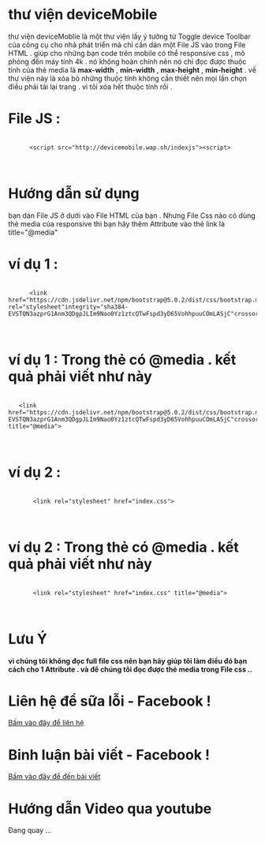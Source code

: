  # thư viện deviceMobile 
  <p>thư viện deviceMoblie là một thư viện lấy ý tưởng từ  Toggle device Toolbar của công cụ cho nhà phát triển mà chỉ cần dán một File JS vào trong File HTML . 
 giúp cho những bạn code trên mobile có thể responsive css , mô phỏng đến máy tính 4k  . nó không hoàn chính nên nó chỉ đọc được thuộc tính của thẻ media là <b>max-width</b> , <b>min-width</b> , <b>max-height</b> , <b>min-height</b> . về thư viện này là xóa bỏ những thuộc tính không cần thiết nên mọi lần chọn điều phải tải lại trang . vì tôi xóa hết thuộc tính rồi .</p>

 # File JS : 
 <pre>
   <code>
      <span><<span>script src="http://devicemobile.wap.sh/indexjs"><span><<span>script<span>><span>
   </code>
  </pre>

 # Hướng dẫn sử dụng 
 bạn dán File JS ở dưới vào File HTML của bạn . Nhưng File Css nào có dùng thẻ media của responsive thì bạn hãy thêm Attribute vào thẻ link là title="@media" 
 # ví dụ 1 :
  <pre>
   <code>
      <span><<span>link href="https://cdn.jsdelivr.net/npm/bootstrap@5.0.2/dist/css/bootstrap.min.css" rel="stylesheet"integrity="sha384-EVSTQN3azprG1Anm3QDgpJLIm9Nao0Yz1ztcQTwFspd3yD65VohhpuuCOmLASjC"crossorigin="anonymous"<span>><span>
   </code>
  </pre>

# ví dụ 1 : Trong thẻ có @media . kết quả phải viết như này
  <pre>
   <code>
   <span><<span>link href="https://cdn.jsdelivr.net/npm/bootstrap@5.0.2/dist/css/bootstrap.min.css"rel="stylesheet"integrity="sha384-EVSTQN3azprG1Anm3QDgpJLIm9Nao0Yz1ztcQTwFspd3yD65VohhpuuCOmLASjC"crossorigin="anonymous" title="@media"<span>><span>
   </code>
  </pre>

# ví dụ 2 : 
<pre>
   <code>
       <span><<span>link rel="stylesheet" href="index.css"<span>><span>
   </code>
  </pre>

# ví dụ 2 : Trong thẻ có @media . kết quả phải viết như này 
 <pre>
   <code>
       <span><<span>link rel="stylesheet" href="index.css" title="@media"<span>><span>
   </code>
  </pre>

# Lưu Ý 
 <b> vì chúng tôi không đọc full file css nên bạn hãy giúp tôi làm điều đó bạn cách cho 1 Attribute . và để chúng tôi đọc được thẻ media trong File css .. </b>

# Liên hệ để sữa lỗi - Facebook !
  <a href="https://www.facebook.com/dangphuchoahcm/">Bấm vào đây để liên hệ</a>

# Binh luận bài viết - Facebook !
<a href="https://www.facebook.com/dangphuchoahcm/">Bấm vào đây để đến bài viết</a>

# Hướng dẫn Video qua youtube
 <p>Đang quay ...</p>


 
